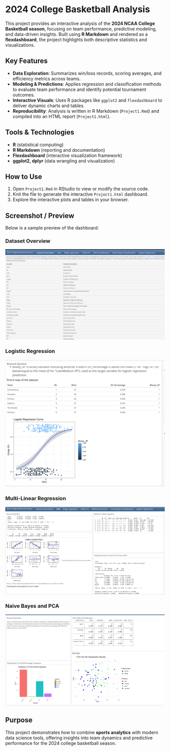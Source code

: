 # 2024 College Basketball Analysis  

This project provides an interactive analysis of the **2024 NCAA College Basketball season**, focusing on team performance, predictive modeling, and data-driven insights. Built using **R Markdown** and rendered as a **flexdashboard**, the project highlights both descriptive statistics and visualizations.  

## Key Features  
- **Data Exploration**: Summarizes win/loss records, scoring averages, and efficiency metrics across teams.  
- **Modeling & Predictions**: Applies regression and classification methods to evaluate team performance and identify potential tournament outcomes.  
- **Interactive Visuals**: Uses R packages like `ggplot2` and `flexdashboard` to deliver dynamic charts and tables.  
- **Reproducibility**: Analysis is written in R Markdown (`Project1.Rmd`) and compiled into an HTML report (`Project1.html`).  

## Tools & Technologies  
- **R** (statistical computing)  
- **R Markdown** (reporting and documentation)  
- **Flexdashboard** (interactive visualization framework)  
- **ggplot2, dplyr** (data wrangling and visualization)  

## How to Use  
1. Open `Project1.Rmd` in RStudio to view or modify the source code.  
2. Knit the file to generate the interactive `Project1.html` dashboard.  
3. Explore the interactive plots and tables in your browser.  

## Screenshot / Preview  
Below is a sample preview of the dashboard:  

### Dataset Overview  
![Dataset Description](Dataset%20Description.png)  

### Logistic Regression  
![Logistic Regression](Logistic%20Regression.png)  

### Multi-Linear Regression  
![Multi-Linear Regression](Multi-Linear%20Regression.png)  

### Naive Bayes and PCA  
![Naive Bayes and PCA](Naive%20Bayes%20and%20PCA.png)  


## Purpose  
This project demonstrates how to combine **sports analytics** with modern data science tools, offering insights into team dynamics and predictive performance for the 2024 college basketball season.  
